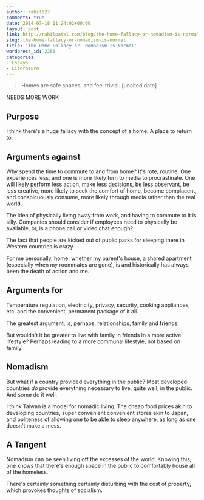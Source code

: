 ```yaml
---
author: rahil627
comments: true
date: 2014-07-18 11:24:02+00:00
layout: post
link: http://rahilpatel.com/blog/the-home-fallacy-or-nomadism-is-normal/
slug: the-home-fallacy-or-nomadism-is-normal
title: 'The Home Fallacy or: Nomadism is Normal'
wordpress_id: 2261
categories:
- Essays
- Literature
---
```


<blockquote>Homes are safe spaces, and feel trivial.
[uncited date]
</blockquote>



NEEDS MORE WORK



## Purpose


I think there's a huge fallacy with the concept of a home. A place to return to.



## Arguments against


Why spend the time to commute to and from home? It's rote, routine. One experiences less, and one is more likely turn to media to procrastinate. One will likely perform less action, make less decisions, be less observant, be less creative, more likely to seek the comfort of home, become complacent, and conspicuously consume, more likely through media rather than the real world.

The idea of physically living away from work, and having to commute to it is silly. Companies should consider if employees need to physically be available, or, is a phone call or video chat enough?

The fact that people are kicked out of public parks for sleeping there in Western countries is crazy.

For me personally, home, whether my parent's house, a shared apartment (especially when my roommates are gone), is and historically has always been the death of action and me.



## Arguments for


Temperature regulation, electricity, privacy, security, cooking appliances, etc. and the convenient, permanent package of it all.

The greatest argument, is, perhaps, relationships, family and friends.

But wouldn't it be greater to live with family in friends in a more active lifestyle? Perhaps leading to a more communal lifestyle, not based on family.



## Nomadism


But what if a country provided everything in the public? Most developed countries _do_ provide everything necessary to live, quite well, in the public. And some do it well.

I think Taiwan is a model for nomadic living. The cheap food prices akin to developing countries, super convenient convenient stores akin to Japan, and politeness of allowing one to be able to sleep anywhere, as long as one doesn't make a mess.



## A Tangent


Nomadism can be seen living off the excesses of the world. Knowing this, one knows that there's enough space in the public to comfortably house all of the homeless.

There's certainly something certainly disturbing with the cost of property, which provokes thoughts of socialism.
